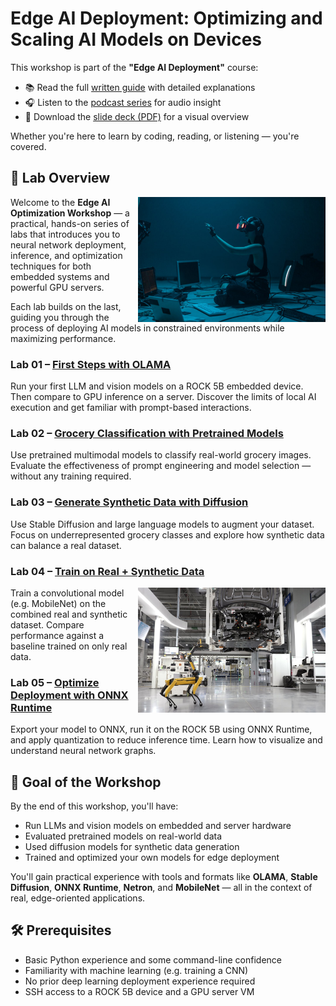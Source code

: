 
# Edge AI Deployment: Optimizing and Scaling AI Models on Devices

This workshop is part of the **"Edge AI Deployment"** course:

- 📚 Read the full [written guide](https://mlops4ecm.be/handleidingen/edge-deployment/) with detailed explanations
- 🎧 Listen to the [podcast series](https://mlops4ecm.be/handleidingen/edge-deployment/) for audio insight
- 📄 Download the [slide deck (PDF)](https://mlops4ecm.be/handleidingen/Edge%20AI%20Deployment.pdf) for a visual overview

Whether you're here to learn by coding, reading, or listening — you're covered.

## 🧭 Lab Overview

<img src="../media/ai-at-the-edge-intro.jpg" style="width: 300px" align="right">

Welcome to the **Edge AI Optimization Workshop** — a practical, hands-on series of labs that introduces you to neural network deployment, inference, and optimization techniques for both embedded systems and powerful GPU servers.

Each lab builds on the last, guiding you through the process of deploying AI models in constrained environments while maximizing performance.

### Lab 01 – [First Steps with OLAMA](01-first-steps-with-olama/)

Run your first LLM and vision models on a ROCK 5B embedded device. Then compare to GPU inference on a server. Discover the limits of local AI execution and get familiar with prompt-based interactions.

### Lab 02 – [Grocery Classification with Pretrained Models](02-grocery-classification/)

Use pretrained multimodal models to classify real-world grocery images. Evaluate the effectiveness of prompt engineering and model selection — without any training required.

### Lab 03 – [Generate Synthetic Data with Diffusion](03-synthetic-data-generation/)

Use Stable Diffusion and large language models to augment your dataset. Focus on underrepresented grocery classes and explore how synthetic data can balance a real dataset.

### Lab 04 – [Train on Real + Synthetic Data](04-train-on-augmented-dataset/)

<img src="../media/edge-ai-industrial-robotics.jpg" style="width: 300px" align="right">

Train a convolutional model (e.g. MobileNet) on the combined real and synthetic dataset. Compare performance against a baseline trained on only real data.

### Lab 05 – [Optimize Deployment with ONNX Runtime](05-onnx-runtime-optimization/)

Export your model to ONNX, run it on the ROCK 5B using ONNX Runtime, and apply quantization to reduce inference time. Learn how to visualize and understand neural network graphs.

## 🚀 Goal of the Workshop

By the end of this workshop, you'll have:

- Run LLMs and vision models on embedded and server hardware
- Evaluated pretrained models on real-world data
- Used diffusion models for synthetic data generation
- Trained and optimized your own models for edge deployment

You'll gain practical experience with tools and formats like **OLAMA**, **Stable Diffusion**, **ONNX Runtime**, **Netron**, and **MobileNet** — all in the context of real, edge-oriented applications.

## 🛠️ Prerequisites

- Basic Python experience and some command-line confidence
- Familiarity with machine learning (e.g. training a CNN)
- No prior deep learning deployment experience required
- SSH access to a ROCK 5B device and a GPU server VM

